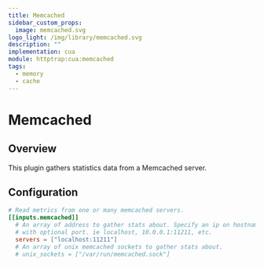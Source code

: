 ```yaml
---
title: Memcached
sidebar_custom_props:
  image: memcached.svg
logo_light: /img/library/memcached.svg
description: ""
implementation: cua
module: httptrap:cua:memcached
tags:
  - memory
  - cache
---
```


# Memcached

## Overview

This plugin gathers statistics data from a Memcached server.

## Configuration

```toml
# Read metrics from one or many memcached servers.
[[inputs.memcached]]
  # An array of address to gather stats about. Specify an ip on hostname
  # with optional port. ie localhost, 10.0.0.1:11211, etc.
  servers = ["localhost:11211"]
  # An array of unix memcached sockets to gather stats about.
  # unix_sockets = ["/var/run/memcached.sock"]
```
